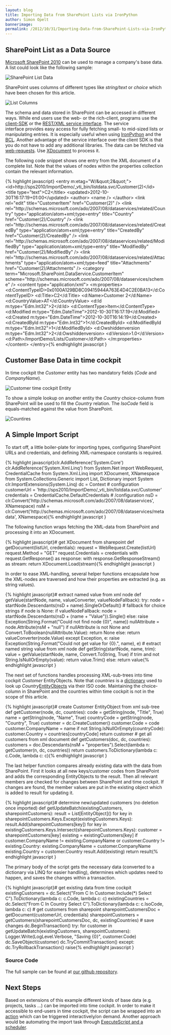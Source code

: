 ```yaml
---
layout: blog
title: Importing Data from SharePoint Lists via IronPython
author: Simon Opelt
bannerimage: 
permalink: /2012/10/31/Importing-Data-from-SharePoint-Lists-via-IronPython
---
```


<h2 xmlns="http://www.w3.org/1999/xhtml">SharePoint List as a Data Source</h2><p xmlns="http://www.w3.org/1999/xhtml">
  <a href="http://sharepoint.microsoft.com/" title="Microsoft SharePoint 2010" target="_blank">Microsoft SharePoint 2010</a> can be used to manage a company's base data. A list could look like the following sample:</p><p xmlns="http://www.w3.org/1999/xhtml">
  <img src="{{site.baseurl}}/images/blog/2012/10/List.png" title="SharePoint List Data" />
</p><p xmlns="http://www.w3.org/1999/xhtml">SharePoint uses columns of different types like <em>string/text</em> or <em>choice</em> which have been chosen for this article.</p><p xmlns="http://www.w3.org/1999/xhtml">
  <img src="{{site.baseurl}}/images/blog/2012/10/ListColumns.png" title="List Columns" />
</p><p xmlns="http://www.w3.org/1999/xhtml">The schema and data stored in SharePoint can be accessed in different ways. While end users use the web- or the rich-client, programs use the <a href="http://msdn.microsoft.com/library/ff798388.aspx" title="client-SDK" target="_blank">client-SDK</a> or the <a href="http://msdn.microsoft.com/library/ff798339.aspx" title="REST/XML service interface" target="_blank">REST/XML service interface</a>. The service interface provides easy access for fully fetching small- to mid-sized lists or manipulating entries. It is especially useful when using <a href="http://ironpython.net" title="IronPython" target="_blank">IronPython</a> and the <a href="http://msdn.microsoft.com/library/gg145045.aspx" title="BCL" target="_blank">BCL</a>. Another advantage of the service interface over the client SDK is that you do not have to add any additional libraries. The data can be fetched via <a href="http://msdn.microsoft.com/library/system.net.webrequest.aspx" title="web-requests" target="_blank">web-requests</a>. Use <a href="http://msdn.microsoft.com/library/system.xml.linq.xdocument.aspx" title="XDocument" target="_blank">XDocument</a> to process it.</p><p xmlns="http://www.w3.org/1999/xhtml">The following code snippet shows one entry from the XML document of a complete list. Note that the values of nodes within the properties collection contain the relevant information.</p>{% highlight javascript}  &lt;entry m:etag=&quot;W/&amp;quot;2&amp;quot;&quot;&gt;&#xA;    &lt;id&gt;http://sps2010/ImportDemo/_vti_bin/listdata.svc/Customer(2)&lt;/id&gt;&#xA;    &lt;title type=&quot;text&quot;&gt;C2&lt;/title&gt;&#xA;    &lt;updated&gt;2012-10-30T16:17:19+01:00&lt;/updated&gt;&#xA;    &lt;author&gt;&#xA;      &lt;name /&gt;&#xA;    &lt;/author&gt;&#xA;    &lt;link rel=&quot;edit&quot; title=&quot;CustomerItem&quot; href=&quot;Customer(2)&quot; /&gt;&#xA;    &lt;link rel=&quot;http://schemas.microsoft.com/ado/2007/08/dataservices/related/Country&quot; type=&quot;application/atom+xml;type=entry&quot; title=&quot;Country&quot; href=&quot;Customer(2)/Country&quot; /&gt;&#xA;    &lt;link rel=&quot;http://schemas.microsoft.com/ado/2007/08/dataservices/related/CreatedBy&quot; type=&quot;application/atom+xml;type=entry&quot; title=&quot;CreatedBy&quot; href=&quot;Customer(2)/CreatedBy&quot; /&gt;&#xA;    &lt;link rel=&quot;http://schemas.microsoft.com/ado/2007/08/dataservices/related/ModifiedBy&quot; type=&quot;application/atom+xml;type=entry&quot; title=&quot;ModifiedBy&quot; href=&quot;Customer(2)/ModifiedBy&quot; /&gt;&#xA;    &lt;link rel=&quot;http://schemas.microsoft.com/ado/2007/08/dataservices/related/Attachments&quot; type=&quot;application/atom+xml;type=feed&quot; title=&quot;Attachments&quot; href=&quot;Customer(2)/Attachments&quot; /&gt;&#xA;    &lt;category term=&quot;Microsoft.SharePoint.DataService.CustomerItem&quot; scheme=&quot;http://schemas.microsoft.com/ado/2007/08/dataservices/scheme&quot; /&gt;&#xA;    &lt;content type=&quot;application/xml&quot;&gt;&#xA;      &lt;m:properties&gt;&#xA;        &lt;d:ContentTypeID&gt;0x0100A129BD8C09415944A763E4D4C2E0BA13&lt;/d:ContentTypeID&gt;&#xA;        &lt;d:Title&gt;C2&lt;/d:Title&gt;&#xA;        &lt;d:Name&gt;Customer 2&lt;/d:Name&gt;&#xA;        &lt;d:CountryValue&gt;AT&lt;/d:CountryValue&gt;&#xA;        &lt;d:Id m:type=&quot;Edm.Int32&quot;&gt;2&lt;/d:Id&gt;&#xA;        &lt;d:ContentType&gt;Item&lt;/d:ContentType&gt;&#xA;        &lt;d:Modified m:type=&quot;Edm.DateTime&quot;&gt;2012-10-30T16:17:19&lt;/d:Modified&gt;&#xA;        &lt;d:Created m:type=&quot;Edm.DateTime&quot;&gt;2012-10-30T16:14:19&lt;/d:Created&gt;&#xA;        &lt;d:CreatedById m:type=&quot;Edm.Int32&quot;&gt;1&lt;/d:CreatedById&gt;&#xA;        &lt;d:ModifiedById m:type=&quot;Edm.Int32&quot;&gt;1&lt;/d:ModifiedById&gt;&#xA;        &lt;d:Owshiddenversion m:type=&quot;Edm.Int32&quot;&gt;2&lt;/d:Owshiddenversion&gt;&#xA;        &lt;d:Version&gt;1.0&lt;/d:Version&gt;&#xA;        &lt;d:Path&gt;/ImportDemo/Lists/Customer&lt;/d:Path&gt;&#xA;      &lt;/m:properties&gt;&#xA;    &lt;/content&gt;&#xA;  &lt;/entry&gt;{% endhighlight javascript }<h2 xmlns="http://www.w3.org/1999/xhtml">Customer Base Data in time cockpit</h2><p xmlns="http://www.w3.org/1999/xhtml">In time cockpit the <em>Customer</em> entity has two mandatory fields (<em>Code</em> and <em>CompanyName</em>).</p><p xmlns="http://www.w3.org/1999/xhtml">
  <img src="{{site.baseurl}}/images/blog/2012/10/CustomerEntity.png" title="Customer time cockpit Entity" />
</p><p xmlns="http://www.w3.org/1999/xhtml">To show a simple lookup on another entity the <em>Country</em> choice-column from SharePoint will be used to fill the <em>Country</em> relation. The <em>IsoCode</em> field is equals-matched against the value from SharePoint.</p><p xmlns="http://www.w3.org/1999/xhtml">
  <img src="{{site.baseurl}}/images/blog/2012/10/Countries.png" title="Countires" />
</p><h2 xmlns="http://www.w3.org/1999/xhtml">A Simple Import Script</h2><p xmlns="http://www.w3.org/1999/xhtml">To start off, a little boiler-plate for importing types, configuring SharePoint URLs and credentials, and defining XML-namespace constants is required.</p>{% highlight javascript}clr.AddReference('System.Core')&#xA;clr.AddReference('System.Xml.Linq')&#xA;from System.Net import WebRequest, CredentialCache&#xA;from System.Xml.Linq import XDocument, XNamespace&#xA;from System.Collections.Generic import List, Dictionary&#xA;import System&#xA;clr.ImportExtensions(System.Linq)&#xA;dc = Context&#xA;&#xA;# configuration&#xA;customerUrl = 'http://sps2010/ImportDemo/_vti_bin/listdata.svc/Customer'&#xA;credentials = CredentialCache.DefaultCredentials&#xA;# /configuration&#xA;&#xA;nsD = clr.Convert('http://schemas.microsoft.com/ado/2007/08/dataservices', XNamespace)&#xA;nsM = clr.Convert('http://schemas.microsoft.com/ado/2007/08/dataservices/metadata', XNamespace){% endhighlight javascript }<p xmlns="http://www.w3.org/1999/xhtml">The following function wraps fetching the XML-data from SharePoint and processing it into an XDocument.</p>{% highlight javascript}# get XDocument from sharepoint&#xA;def getDocument(listUrl, credentials):&#xA;    request = WebRequest.Create(listUrl)&#xA;    request.Method = &quot;GET&quot;&#xA;    request.Credentials = credentials&#xA;    with request.GetResponse() as response:&#xA;        with response.GetResponseStream() as stream:&#xA;            return XDocument.Load(stream){% endhighlight javascript }<p xmlns="http://www.w3.org/1999/xhtml">In order to ease XML-handling, several helper functions encapsulate how the XML-nodes are traversed and how their properties are extracted (e.g. as string values).</p>{% highlight javascript}# extract named value from xml node&#xA;def getValue(startNode, name, valueConverter, valueNodeFallback):&#xA;    try:&#xA;        node = startNode.Descendants(nsD + name).SingleOrDefault()&#xA;        &#xA;        # fallback for choice strings&#xA;        if node is None:&#xA;            if valueNodeFallback:&#xA;                node = startNode.Descendants(nsD + (name + &quot;Value&quot;)).Single()&#xA;            else:&#xA;                raise Exception(String.Format(&quot;Could not find node {0}&quot;, name))&#xA;            &#xA;        nullAttribute = node.Attribute(nsM + &quot;null&quot;)&#xA;        if nullAttribute is not None and Convert.ToBoolean(nullAttribute.Value):&#xA;            return None&#xA;        else:&#xA;            return valueConverter(node.Value)&#xA;    except Exception, e:&#xA;        raise Exception(String.Format(&quot;Could not get value for {0}.&quot;, name), e)&#xA;&#xA;# extract named string value from xml node&#xA;def getString(startNode, name, trim):&#xA;    value = getValue(startNode, name, Convert.ToString, True)&#xA;    if trim and not String.IsNullOrEmpty(value):&#xA;        return value.Trim()&#xA;    else:&#xA;        return value{% endhighlight javascript }<p xmlns="http://www.w3.org/1999/xhtml">The next set of functions handles processing XML-sub-trees into time cockpit <em>Customer</em> EntityObjects. Note that <em>countries</em> is a <a href="http://msdn.microsoft.com/library/xfhwa508.aspx" title="dictionary" target="_blank">dictionary</a> used to look up <em>Country</em><a href="http://help.timecockpit.com/html/dfbc3e13-f897-51fd-b343-445a00f695b8.htm" title="EntityObjects" target="_blank">EntityObjects</a> via their ISO code. Maintaining the choice-column in SharePoint and the countries within time cockpit is not in the scope of this article.</p>{% highlight javascript}# create Customer EntityObject from xml sub-tree&#xA;def getCustomer(node, dc, countries):&#xA;    code = getString(node, &quot;Title&quot;, True)&#xA;    name = getString(node, &quot;Name&quot;, True)&#xA;    countryCode = getString(node, &quot;Country&quot;, True)&#xA;    customer = dc.CreateCustomer()&#xA;    customer.Code = code&#xA;    customer.CompanyName = name&#xA;    if not String.IsNullOrEmpty(countryCode):&#xA;        customer.Country = countries[countryCode]&#xA;    return customer&#xA;&#xA;# get all customers from xml document&#xA;def getCustomers(doc, dc, countries):&#xA;    customers = doc.Descendants(nsM + &quot;properties&quot;).Select(lambda n: getCustomer(n, dc, countries))&#xA;    return customers.ToDictionary(lambda c: c.Code, lambda c: c){% endhighlight javascript }<p xmlns="http://www.w3.org/1999/xhtml">The last helper function compares already existing data with the data from SharePoint. First it looks at all new keys/customer codes from SharePoint and adds the corresponding EntityObjects to the result. Then all relevant members are checked for changes between SharePoint and time cockpit. If changes are found, the member values are put in the existing object which is added to result for updating it.</p>{% highlight javascript}# determine new/updated customers (no deletion once imported)&#xA;def getUpdateBatch(existingCustomers, sharepointCustomers):&#xA;    result = List[EntityObject]()&#xA;&#xA;    for key in sharepointCustomers.Keys.Except(existingCustomers.Keys):&#xA;        result.Add(sharepointCustomers[key])&#xA;    &#xA;    for key in existingCustomers.Keys.Intersect(sharepointCustomers.Keys):&#xA;        customer = sharepointCustomers[key]&#xA;        existing = existingCustomers[key]&#xA;    &#xA;        if customer.CompanyName != existing.CompanyName or customer.Country != existing.Country:&#xA;            existing.CompanyName = customer.CompanyName&#xA;            existing.Country = customer.Country&#xA;            result.Add(existing)&#xA;&#xA;    return result{% endhighlight javascript }<p xmlns="http://www.w3.org/1999/xhtml">The primary body of the script gets the necessary data (converted to a dictionary via LINQ for easier handling), determines which updates need to happen, and saves the changes within a transaction. </p>{% highlight javascript}# get existing data from time cockpit&#xA;existingCustomers = dc.Select(&quot;From C In Customer.Include(*) Select C&quot;).ToDictionary(lambda c: c.Code, lambda c: c)&#xA;existingCountries = dc.Select(&quot;From C In Country Select C&quot;).ToDictionary(lambda c: c.IsoCode, lambda c: c)&#xA;&#xA;# get customers from sharepoint&#xA;sharepointCustomersDoc = getDocument(customerUrl, credentials)&#xA;sharepointCustomers = getCustomers(sharepointCustomersDoc, dc, existingCountries)&#xA;&#xA;# save changes&#xA;dc.BeginTransaction()&#xA;try:&#xA;    for customer in getUpdateBatch(existingCustomers, sharepointCustomers):&#xA;        Logger.Write(LogLevel.Verbose, &quot;Saving {0}&quot;, customer.Code)&#xA;        dc.SaveObject(customer)&#xA;    dc.TryCommitTransaction()&#xA;except:&#xA;    dc.TryRollbackTransaction()&#xA;    raise{% endhighlight javascript }<h3 xmlns="http://www.w3.org/1999/xhtml">Source Code</h3><p xmlns="http://www.w3.org/1999/xhtml">The full sample can be found at <a href="https://github.com/software-architects/TimeCockpit.Scripts/blob/master/TimeCockpit.Customers.Sharepoint/TimeCockpit.Customers.Sharepoint.py" target="_blank">our github repository</a>.</p><h2 xmlns="http://www.w3.org/1999/xhtml">Next Steps</h2><p xmlns="http://www.w3.org/1999/xhtml">Based on extensions of this example different kinds of base data (e.g. projects, tasks ...) can be imported into time cockpit. In order to make it accessible to end-users in time cockpit, the script can be wrapped into an <a href="http://help.timecockpit.com/html/d11350b0-c965-47bf-8166-5ceda1541dee.htm" title="action" target="_blank">action</a> which can be triggered interactively/on demand. Another approach would be automating the import task through <a href="http://help.timecockpit.com/html/7c78b76a-2526-4408-accc-ccae19bbca45.htm" title="ExecuteScript and a scheduler" target="_blank">ExecuteScript and a scheduler</a>.</p>